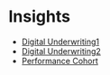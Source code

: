 # Insights
- [Digital Underwriting1](https://github.com/Chargeuprepository/Insights/assets/171248680/2e2bc3ad-3d4e-47c7-a646-df98186ac438)
- [Digital Underwriting2](https://github.com/Chargeuprepository/Insights/assets/171248680/1e50ffbb-95c2-4d94-b1cb-b36daf2bf6df)
- [Performance Cohort](https://github.com/Chargeuprepository/Insights/assets/171248680/ed3ab72f-3ef6-4fcb-8deb-34774376e88f)
